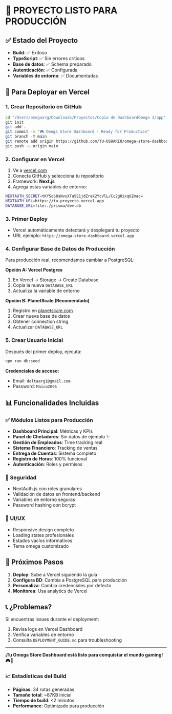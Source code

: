 # 🎉 PROYECTO LISTO PARA PRODUCCIÓN

## ✅ Estado del Proyecto
- **Build**: ✅ Exitoso 
- **TypeScript**: ✅ Sin errores críticos
- **Base de datos**: ✅ Schema preparado
- **Autenticación**: ✅ Configurada
- **Variables de entorno**: ✅ Documentadas

## 🚀 Para Deployar en Vercel

### 1. Crear Repositorio en GitHub
```bash
cd "/Users/omegaarg/Downloads/Proyectos/Copia de DashboardOmega 3/app"
git init
git add .
git commit -m "🎮 Omega Store Dashboard - Ready for Production"
git branch -M main
git remote add origin https://github.com/TU-USUARIO/omega-store-dashboard.git
git push -u origin main
```

### 2. Configurar en Vercel
1. Ve a [vercel.com](https://vercel.com)
2. Conecta GitHub y selecciona tu repositorio
3. Framework: **Next.js**
4. Agrega estas variables de entorno:

```bash
NEXTAUTH_SECRET=tKYSoS8sNvuXTa5E1jdZrek2YcVlL/Cc2gOixqUZmac=
NEXTAUTH_URL=https://tu-proyecto.vercel.app
DATABASE_URL=file:./prisma/dev.db
```

### 3. Primer Deploy
- Vercel automáticamente detectará y desplegará tu proyecto
- URL ejemplo: `https://omega-store-dashboard.vercel.app`

### 4. Configurar Base de Datos de Producción
Para producción real, recomendamos cambiar a PostgreSQL:

**Opción A: Vercel Postgres**
1. En Vercel → Storage → Create Database
2. Copia la nueva `DATABASE_URL`
3. Actualiza la variable de entorno

**Opción B: PlanetScale (Recomendado)**
1. Registro en [planetscale.com](https://planetscale.com)
2. Crear nueva base de datos
3. Obtener connection string
4. Actualizar `DATABASE_URL`

### 5. Crear Usuario Inicial
Después del primer deploy, ejecuta:
```bash
npm run db:seed
```

**Credenciales de acceso:**
- Email: `deltaarg1@gmail.com`
- Password: `Maico2005`

## 📊 Funcionalidades Incluidas

### ✅ Módulos Listos para Producción
- **Dashboard Principal**: Métricas y KPIs
- **Panel de Chetadores**: Sin datos de ejemplo ✨
- **Gestión de Empleados**: Time tracking real
- **Sistema Financiero**: Tracking de ventas
- **Entrega de Cuentas**: Sistema completo
- **Registro de Horas**: 100% funcional
- **Autenticación**: Roles y permisos

### 🔐 Seguridad
- NextAuth.js con roles granulares
- Validación de datos en frontend/backend
- Variables de entorno seguras
- Password hashing con bcrypt

### 📱 UI/UX
- Responsive design completo
- Loading states profesionales
- Estados vacíos informativos
- Tema omega customizado

## 🎯 Próximos Pasos

1. **Deploy**: Sube a Vercel siguiendo la guía
2. **Configura BD**: Cambia a PostgreSQL para producción
3. **Personaliza**: Cambia credenciales por defecto
4. **Monitorea**: Usa analytics de Vercel

## 📞 ¿Problemas?

Si encuentras issues durante el deployment:
1. Revisa logs en Vercel Dashboard
2. Verifica variables de entorno
3. Consulta `DEPLOYMENT_GUIDE.md` para troubleshooting

---

**¡Tu Omega Store Dashboard está listo para conquistar el mundo gaming! 🎮🚀**

### 📈 Estadísticas del Build
- **Páginas**: 34 rutas generadas
- **Tamaño total**: ~87KB inicial
- **Tiempo de build**: <2 minutos
- **Performance**: Optimizado para producción
